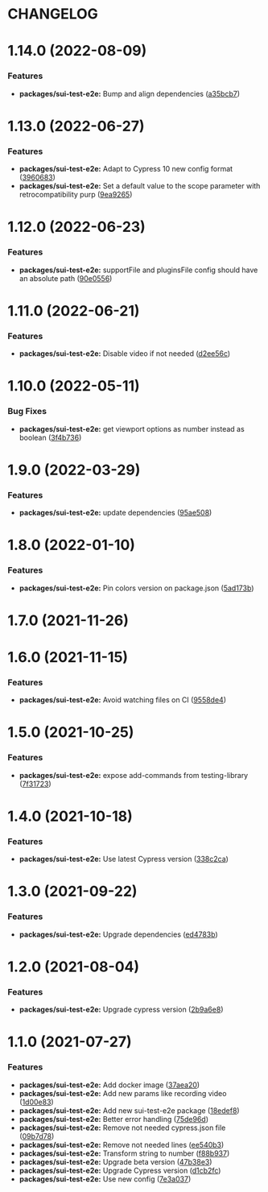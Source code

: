 # CHANGELOG

# 1.14.0 (2022-08-09)


### Features

* **packages/sui-test-e2e:** Bump and align dependencies ([a35bcb7](https://github.com/SUI-Components/sui/commit/a35bcb7f12a1303781f09b0fcfcde369c125db30))



# 1.13.0 (2022-06-27)


### Features

* **packages/sui-test-e2e:** Adapt to Cypress 10 new config format ([3960683](https://github.com/SUI-Components/sui/commit/39606838433c5ba098151a87c317aa90365c6804))
* **packages/sui-test-e2e:** Set a default value to the scope parameter with retrocompatibility purp ([9ea9265](https://github.com/SUI-Components/sui/commit/9ea92653f7d8604a065cf75bfc1bfa0dbab20daa))



# 1.12.0 (2022-06-23)


### Features

* **packages/sui-test-e2e:** supportFile and pluginsFile config should have an absolute path ([90e0556](https://github.com/SUI-Components/sui/commit/90e055606d7c86efdb2a066d6f9745425356eaf0))



# 1.11.0 (2022-06-21)


### Features

* **packages/sui-test-e2e:** Disable video if not needed ([d2ee56c](https://github.com/SUI-Components/sui/commit/d2ee56cdb48da47cb36ba3cd56c6780bd79809d5))



# 1.10.0 (2022-05-11)


### Bug Fixes

* **packages/sui-test-e2e:** get viewport options as number instead as boolean ([3f4b736](https://github.com/SUI-Components/sui/commit/3f4b7364addcbc549430e53e9e0873addc88f1eb))



# 1.9.0 (2022-03-29)


### Features

* **packages/sui-test-e2e:** update dependencies ([95ae508](https://github.com/SUI-Components/sui/commit/95ae508add8995e6112a79ceae3d7bb6219bb362))



# 1.8.0 (2022-01-10)


### Features

* **packages/sui-test-e2e:** Pin colors version on package.json ([5ad173b](https://github.com/SUI-Components/sui/commit/5ad173b0f2d8af4e6451554a5770b26ebb61248e))



# 1.7.0 (2021-11-26)



# 1.6.0 (2021-11-15)


### Features

* **packages/sui-test-e2e:** Avoid watching files on CI ([9558de4](https://github.com/SUI-Components/sui/commit/9558de45f2791e2d1a9090a8a8c92a6c2d1e18d4))



# 1.5.0 (2021-10-25)


### Features

* **packages/sui-test-e2e:** expose add-commands from testing-library ([7f31723](https://github.com/SUI-Components/sui/commit/7f31723311174108cb2654e40e1d6f3894162067))



# 1.4.0 (2021-10-18)


### Features

* **packages/sui-test-e2e:** Use latest Cypress version ([338c2ca](https://github.com/SUI-Components/sui/commit/338c2ca4163f93616a7c0c79a69c28b3198756c9))



# 1.3.0 (2021-09-22)


### Features

* **packages/sui-test-e2e:** Upgrade dependencies ([ed4783b](https://github.com/SUI-Components/sui/commit/ed4783bbab1696ff400f53a5240428304dd71374))



# 1.2.0 (2021-08-04)


### Features

* **packages/sui-test-e2e:** Upgrade cypress version ([2b9a6e8](https://github.com/SUI-Components/sui/commit/2b9a6e8a5f3279f788781550b2c587cc6ebbc73d))



# 1.1.0 (2021-07-27)


### Features

* **packages/sui-test-e2e:** Add docker image ([37aea20](https://github.com/SUI-Components/sui/commit/37aea20c464e5fe386f0ff8fa650f2f6b64c62c5))
* **packages/sui-test-e2e:** Add new params like recording video ([1d00e83](https://github.com/SUI-Components/sui/commit/1d00e83ca0d9a76e3e593335a9f892d38b12eb33))
* **packages/sui-test-e2e:** Add new sui-test-e2e package ([18edef8](https://github.com/SUI-Components/sui/commit/18edef865218a38d33145cab8df1413b57c46805))
* **packages/sui-test-e2e:** Better error handling ([75de96d](https://github.com/SUI-Components/sui/commit/75de96d36bea6e49935b7146bc64133cbc977f1a))
* **packages/sui-test-e2e:** Remove not needed cypress.json file ([09b7d78](https://github.com/SUI-Components/sui/commit/09b7d78b8762309a27b3a4dfbd8170a8efbc3166))
* **packages/sui-test-e2e:** Remove not needed lines ([ee540b3](https://github.com/SUI-Components/sui/commit/ee540b39ff00d4a2af530a6abaa9f194581bb340))
* **packages/sui-test-e2e:** Transform string to number ([f88b937](https://github.com/SUI-Components/sui/commit/f88b93724050a87179b76d9ea3760bab2deaa8fd))
* **packages/sui-test-e2e:** Upgrade beta version ([47b38e3](https://github.com/SUI-Components/sui/commit/47b38e3b36cae7261bd392fc832c8a67189172d6))
* **packages/sui-test-e2e:** Upgrade Cypress version ([d1cb2fc](https://github.com/SUI-Components/sui/commit/d1cb2fcb9d1cfbfda73b83db6e447b9558f2da73))
* **packages/sui-test-e2e:** Use new config ([7e3a037](https://github.com/SUI-Components/sui/commit/7e3a0379dd767cfdccb8ed898ba317db68e5e06c))



